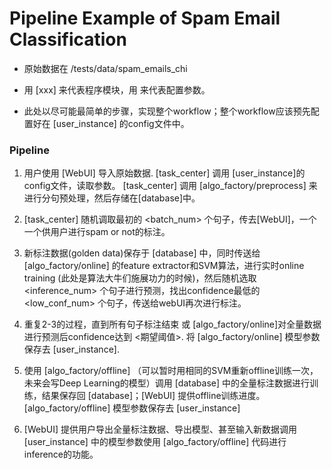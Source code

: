# Pipeline Example of Spam Email Classification

* 原始数据在 /tests/data/spam_emails_chi

* 用 [xxx] 来代表程序模块，用 <xxx> 来代表配置参数。
    
* 此处以尽可能最简单的步骤，实现整个workflow；整个workflow应该预先配置好在 [user_instance] 的config文件中。

### Pipeline

1. 用户使用 [WebUI] 导入原始数据. [task_center] 调用 [user_instance]的config文件，读取参数。 [task_center] 调用 [algo_factory/preprocess] 来进行分句预处理，然后存储在[database]中。

2. [task_center] 随机调取最初的 <batch_num> 个句子，传去[WebUI]，一个一个供用户进行spam or not的标注。

3. 新标注数据(golden data)保存于 [database] 中，同时传送给 [algo_factory/online] 的feature extractor和SVM算法，进行实时online training (此处是算法大牛们施展功力的时候)，然后随机选取 <inference_num> 个句子进行预测，找出confidence最低的 <low_conf_num> 个句子，传送给webUI再次进行标注。

4. 重复2-3的过程，直到所有句子标注结束 或 [algo_factory/online]对全量数据进行预测后confidence达到 <期望阈值>. 将 [algo_factory/online] 模型参数保存去 [user_instance].

5. 使用 [algo_factory/offline] （可以暂时用相同的SVM重新offline训练一次，未来会写Deep Learning的模型）调用 [database] 中的全量标注数据进行训练，结果保存回 [database]；[WebUI] 提供offline训练进度。[algo_factory/offline] 模型参数保存去 [user_instance]

6. [WebUI] 提供用户导出全量标注数据、导出模型、甚至输入新数据调用 [user_instance] 中的模型参数使用 [algo_factory/offline] 代码进行inference的功能。